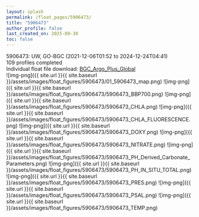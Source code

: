 ```yaml
---
layout: splash
permalink: /float_pages/5906473/
title: "5906473"
author_profile: false
last_created_on: 2025-09-30
toc: false
---
```

 
5906473: UW, GO-BGC (2021-12-06T01:52 to 2024-12-24T04:41)\
109 profiles completed\
Individual float file download: [BGC_Argo_Plus_Global](https://ftp.soest.hawaii.edu/bgc_argo_plus/Individual_Floats/outliers_removed/5906473_Sprof_processed.nc)\
![img-png]({{ site.url }}{{ site.baseurl }}/assets/images/float_figures/5906473/01_5906473_map.png)
![img-png]({{ site.url }}{{ site.baseurl }}/assets/images/float_figures/5906473/5906473_BBP700.png)
![img-png]({{ site.url }}{{ site.baseurl }}/assets/images/float_figures/5906473/5906473_CHLA.png)
![img-png]({{ site.url }}{{ site.baseurl }}/assets/images/float_figures/5906473/5906473_CHLA_FLUORESCENCE.png)
![img-png]({{ site.url }}{{ site.baseurl }}/assets/images/float_figures/5906473/5906473_DOXY.png)
![img-png]({{ site.url }}{{ site.baseurl }}/assets/images/float_figures/5906473/5906473_NITRATE.png)
![img-png]({{ site.url }}{{ site.baseurl }}/assets/images/float_figures/5906473/5906473_PH_Derived_Carbonate_Parameters.png)
![img-png]({{ site.url }}{{ site.baseurl }}/assets/images/float_figures/5906473/5906473_PH_IN_SITU_TOTAL.png)
![img-png]({{ site.url }}{{ site.baseurl }}/assets/images/float_figures/5906473/5906473_PRES.png)
![img-png]({{ site.url }}{{ site.baseurl }}/assets/images/float_figures/5906473/5906473_PSAL.png)
![img-png]({{ site.url }}{{ site.baseurl }}/assets/images/float_figures/5906473/5906473_TEMP.png)
